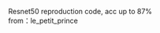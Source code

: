 Resnet50 reproduction code, acc up to 87%     
                                                                                                                                               from：le_petit_prince
